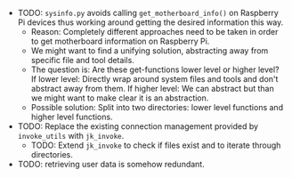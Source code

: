 * TODO: `sysinfo.py` avoids calling `get_motherboard_info()` on Raspberry Pi devices thus working around getting the desired information this way.
	* Reason: Completely different approaches need to be taken in order to get motherboard information on Raspberry Pi.
	* We might want to find a unifying solution, abstracting away from specific file and tool details.
	* The question is: Are these get-functions lower level or higher level? If lower level: Directly wrap around system files and tools and don't abstract away from them. If higher level: We can abstract but than we might want to make clear it is an abstraction.
	* Possible solution: Split into two directories: lower level functions and higher level functions.
* TODO: Replace the existing connection management provided by `invoke_utils` with `jk_invoke`.
	* TODO: Extend `jk_invoke` to check if files exist and to iterate through directories.
* TODO: retrieving user data is somehow redundant.


